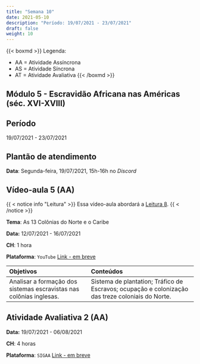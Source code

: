 ```yaml
---
title: "Semana 10"
date: 2021-05-10
description: "Período: 19/07/2021 - 23/07/2021"
draft: false
weight: 10
---
```


{{< boxmd >}}
Legenda: 
- AA = Atividade Assíncrona
- AS = Atividade Síncrona
- AT = Atividade Avaliativa
{{< /boxmd >}}

## Módulo 5 - Escravidão Africana nas Américas (séc. XVI-XVIII)

## Período

19/07/2021 - 23/07/2021

## Plantão de atendimento

**Data**: Segunda-feira, 19/07/2021, 15h-16h no *Discord*

## Vídeo-aula 5 (AA)

{{ < notice info "Leitura" >}}
Essa vídeo-aula abordará a [Leitura 8](https://cclhm0057.netlify.app/semanal/sem9/#leitura-8-aa).
{{ < /notice >}}

**Tema**: As 13 Colônias do Norte e o Caribe

**Data:**  12/07/2021 - 16/07/2021

**CH**: 1 hora

**Plataforma**: `YouTube` [Link - em breve]()

| Objetivos           | Conteúdos         |
|:--------------------|:------------------|
| Analisar a formação dos sistemas escravistas nas colônias inglesas. | Sistema de plantation; Tráfico de Escravos; ocupação e colonização das treze coloniais do Norte. |

## Atividade Avaliativa 2 (AA)

**Data:**  19/07/2021 - 06/08/2021

**CH**: 4 horas

**Plataforma**: `SIGAA` [Link - em breve]()

